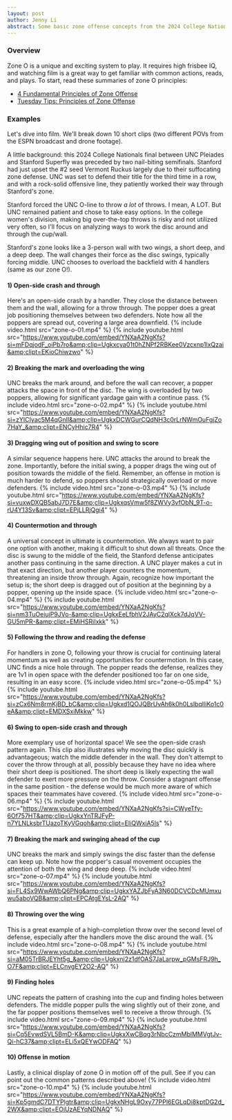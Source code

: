 ```yaml
---
layout: post
author: Jenny Li
abstract: Some basic zone offense concepts from the 2024 College Nationals final.
---
```


### Overview

Zone O is a unique and exciting system to play. It requires high frisbee IQ, and watching film is a great way to get familiar with common actions, reads, and plays. To start, read these summaries of zone O principles:
- [4 Fundamental Principles of Zone Offense](https://www.theuap.com/blog/ben-wiggins-fundamental-principles-of-zone-offense)
- [Tuesday Tips: Principles of Zone Offense](https://ultiworld.com/2021/04/20/tuesday-tips-principles-of-zone-offense/)

### Examples

Let's dive into film. We'll break down 10 short clips (two different POVs from the ESPN broadcast and drone footage).

A little background: this 2024 College Nationals final between UNC Pleiades and Stanford Superfly was preceded by two nail-biting semifinals. Stanford had just upset the #2 seed Vermont Ruckus largely due to their suffocating zone defense. UNC was set to defend their title for the third time in a row, and with a rock-solid offensive line, they patiently worked their way through Stanford's zone. 

Stanford forced the UNC O-line to throw *a lot* of throws. I mean, A LOT. But UNC remained patient and chose to take easy options. In the college women's division, making big over-the-top throws is risky and not utilized very often, so I'll focus on analyzing ways to work the disc around and through the cup/wall. 

Stanford's zone looks like a 3-person wall with two wings, a short deep, and a deep deep. The wall changes their force as the disc swings, typically forcing middle. UNC chooses to overload the backfield with 4 handlers (same as our zone O!).

#### 1) Open-side crash and through
Here's an open-side crash by a handler. They close the distance between them and the wall, allowing for a throw through. The popper does a great job positioning themselves between two defenders. Note how all the poppers are spread out, covering a large area downfield.
{% include video.html src="zone-o-01.mp4" %}
{% include youtube.html src="https://www.youtube.com/embed/YNXaA2NgKfs?si=mFDqjodF_oiPb7ro&amp;clip=Ugkxcya01t0hZNPf2RBKee0Vzcxnp1lxQzai&amp;clipt=EKioChiwzwo" %}

#### 2) Breaking the mark and overloading the wing
UNC breaks the mark around, and before the wall can recover, a popper attacks the space in front of the disc. The wing is overloaded by two poppers, allowing for significant yardage gain with a continue pass.
{% include video.html src="zone-o-02.mp4" %}
{% include youtube.html src="https://www.youtube.com/embed/YNXaA2NgKfs?si=zYICIyac5M4qGnlI&amp;clip=UgkxDCWGurCQdNH3c0rLrNWmOuFgjZo7HaY_&amp;clipt=ENCyHhic7R4" %}

#### 3) Dragging wing out of position and swing to score
A similar sequence happens here. UNC attacks the around to break the zone. Importantly, before the initial swing, a popper drags the wing out of position towards the middle of the field. Remember, an offense in motion is much harder to defend, so poppers should strategically overload or move defenders.
{% include video.html src="zone-o-03.mp4" %}
{% include youtube.html src="https://www.youtube.com/embed/YNXaA2NgKfs?si=vuxwDXQB5abJ7D7E&amp;clip=UgkxqsVmw5f8ZWVy3vfObN_9T-o-rU4Y13Sv&amp;clipt=EPjLLRjQgi4" %}

#### 4) Countermotion and through
A universal concept in ultimate is countermotion. We always want to pair one option with another, making it difficult to shut down all threats. Once the disc is swung to the middle of the field, the Stanford defense anticipates another pass continuing in the same direction. A UNC player makes a cut in that exact direction, but another player counters the momentum, threatening an inside throw through. Again, recognize how important the setup is; the short deep is dragged out of position at the beginning by a popper, opening up the inside space.
{% include video.html src="zone-o-04.mp4" %}
{% include youtube.html src="https://www.youtube.com/embed/YNXaA2NgKfs?si=nm3TuOeiujP9JVo-&amp;clip=UgkxEeLfbhV2JAyC2qlXck7dJqVV-GU5mPR-&amp;clipt=EMiHSRiIxkk" %}

#### 5) Following the throw and reading the defense
For handlers in zone O, following your throw is crucial for continuing lateral momentum as well as creating opportunities for countermotion. In this case, UNC finds a nice hole through. The popper reads the defense, realizes they are 1v1 in open space with the defender positioned too far on one side, resulting in an easy score.
{% include video.html src="zone-o-05.mp4" %}
{% include youtube.html src="https://www.youtube.com/embed/YNXaA2NgKfs?si=zCx6Nm8rmKjBD_bC&amp;clip=Ugkxd1QOJQBrUvAh6k0h0LslbqIliKo1c0eA&amp;clipt=EMDXSxiMkkw" %}

#### 6) Swing to open-side crash and through
More exemplary use of horizontal space! We see the open-side crash pattern again. This clip also illustrates why moving the disc quickly is advantageous; watch the middle defender in the wall. They don't attempt to cover the throw through at all, possibly because they have no idea where their short deep is positioned. The short deep is likely expecting the wall defender to exert more pressure on the throw. Consider a stagnant offense in the same position - the defense would be much more aware of which spaces their teammates have covered.
{% include video.html src="zone-o-06.mp4" %}
{% include youtube.html src="https://www.youtube.com/embed/YNXaA2NgKfs?si=CWyeTfy-6Of757HT&amp;clip=UgkxYnTRJFyP-n7YLNLksbrTUazoTKyVGqoh&amp;clipt=EIiQWxiA5ls" %}

#### 7) Breaking the mark and swinging ahead of the cup
UNC breaks the mark and simply swings the disc faster than the defense can keep up. Note how the popper's casual movement occupies the attention of both the wing and deep deep.
{% include video.html src="zone-o-07.mp4" %}
{% include youtube.html src="https://www.youtube.com/embed/YNXaA2NgKfs?si=FL4Sx9WwAWbQ6PNg&amp;clip=UgkxYAZJbFyA3N60DCVCDcMUmxuwu5aboVQB&amp;clipt=EPCAtgEYsL-2AQ" %}

#### 8) Throwing over the wing
This is a great example of a high-completion throw over the second level of defense, especially after the handlers move the disc around the wall.
{% include video.html src="zone-o-08.mp4" %}
{% include youtube.html src="https://www.youtube.com/embed/YNXaA2NgKfs?si=aM05TrBRJEYht5g_&amp;clip=Ugkxnj2z1dfOAS7JaLarpw_pGMsFRJ9h_O7F&amp;clipt=ELCnvgEY2O2-AQ" %}

#### 9) Finding holes
UNC repeats the pattern of crashing into the cup and finding holes between defenders. The middle popper pulls the wing slightly out of their zone, and the far popper positions themselves well to receive a throw through. 
{% include video.html src="zone-o-09.mp4" %}
{% include youtube.html src="https://www.youtube.com/embed/YNXaA2NgKfs?si=Cq5EvwdSVL5BmD-K&amp;clip=UgkxXwCBqg3rNbcCzmMblMMVgtJv-Qi-hC37&amp;clipt=ELi5xQEYwODFAQ" %}

#### 10) Offense in motion
Lastly, a clinical display of zone O in motion off of the pull. See if you can point out the common patterns described above!
{% include video.html src="zone-o-10.mp4" %}
{% include youtube.html src="https://www.youtube.com/embed/YNXaA2NgKfs?si=Kp5gmdC7DTYPlgtr&amp;clip=UgkxNHgL9Oxy77PPl6EGLqDi8kptDG2d_2WX&amp;clipt=EOiUzAEYqNDNAQ" %}

